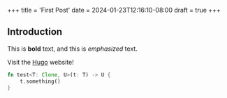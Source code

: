 +++
title = 'First Post'
date = 2024-01-23T12:16:10-08:00
draft = true
+++
## Introduction

This is **bold** text, and this is *emphasized* text.

Visit the [Hugo](https://gohugo.io) website!

```rust
fn test<T: Clone, U>(t: T) -> U {
    t.something()
}
```
